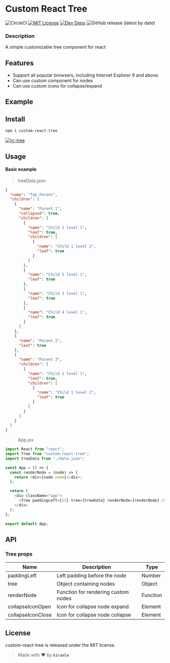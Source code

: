 # Custom React Tree

![CircleCI](https://img.shields.io/circleci/build/github/kiranlm/custom-react-tree) [![MIT License](https://img.shields.io/github/license/kiranlm/custom-react-tree)](https://github.com/kiranlm/custom-react-tree/blob/main/LICENSE) [![Dev Deps](https://img.shields.io/david/dev/kiranlm/custom-react-tree)](https://github.com/kiranlm/custom-react-tree/blob/main/package.json) ![GitHub release (latest by date)](https://img.shields.io/github/v/release/kiranlm/custom-react-tree)

### Description

A simple customizable tree component for react

## Features

- Support all popular browsers, including Internet Explorer 9 and above.
- Can use custom component for nodes
- Can use custom icons for collapse/expand

## Example

## Install

```bash
npm i custom-react-tree
```

[![rc-tree](https://nodei.co/npm/custom-react-tree.png)](https://npmjs.org/package/custom-react-tree)

## Usage

#### Basic example

> treeData.json

```json
{
  "name": "Top Parent",
  "children": [
    {
      "name": "Parent 1",
      "collapsed": true,
      "children": [
        {
          "name": "Child 1 level 1",
          "leaf": true,
          "children": [
            {
              "name": "Child 1 level 2",
              "leaf": true
            }
          ]
        },
        {
          "name": "Child 2 level 1",
          "leaf": true
        },
        {
          "name": "Child 3 level 1",
          "leaf": true
        },
        {
          "name": "Child 4 level 1",
          "leaf": true
        }
      ]
    },
    {
      "name": "Parent 2",
      "leaf": true
    },
    {
      "name": "Parent 3",
      "children": [
        {
          "name": "Child 1 level 1",
          "leaf": true,
          "children": [
            {
              "name": "Child 1 level 2",
              "leaf": true
            }
          ]
        }
      ]
    }
  ]
}
```

> App.jsx

```javascript
import React from "react";
import Tree from "custom-react-tree";
import treeData from "./data.json";

const App = () => {
  const renderNode = (node) => {
    return <div>{node.name}</div>;
  };

  return (
    <div className="app">
      <Tree paddingLeft={15} tree={treeData} renderNode={renderNode} />
    </div>
  );
};

export default App;
```

## API

### Tree props

| Name              | Description                         | Type     |
| ----------------- | ----------------------------------- | -------- |
| paddingLeft       | Left padding before the node        | Number   |
| tree              | Object containing nodes             | Object   |
| renderNode        | Function for rendering custom nodes | Function |
| collapseIconOpen  | Icon for collapse node expand       | Element  |
| collapseIconClose | Icon for collapse node collapse     | Element  |

## License

custom-react-tree is released under the MIT license.

> Made with :heart: by **`kiranlm`**
